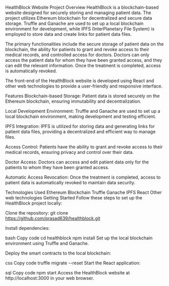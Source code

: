 
HealthBlock Website
Project Overview
HealthBlock is a blockchain-based website designed for securely storing and managing patient data. The project utilizes Ethereum blockchain for decentralized and secure data storage. Truffle and Ganache are used to set up a local blockchain environment for development, while IPFS (InterPlanetary File System) is employed to store data and create links for patient data files.

The primary functionalities include the secure storage of patient data on the blockchain, the ability for patients to grant and revoke access to their medical records, and controlled access for doctors. Doctors can only access the patient data for whom they have been granted access, and they can edit the relevant information. Once the treatment is completed, access is automatically revoked.

The front-end of the HealthBlock website is developed using React and other web technologies to provide a user-friendly and responsive interface.

Features
Blockchain-based Storage: Patient data is stored securely on the Ethereum blockchain, ensuring immutability and decentralization.

Local Development Environment: Truffle and Ganache are used to set up a local blockchain environment, making development and testing efficient.

IPFS Integration: IPFS is utilized for storing data and generating links for patient data files, providing a decentralized and efficient way to manage files.

Access Control: Patients have the ability to grant and revoke access to their medical records, ensuring privacy and control over their data.

Doctor Access: Doctors can access and edit patient data only for the patients to whom they have been granted access.

Automatic Access Revocation: Once the treatment is completed, access to patient data is automatically revoked to maintain data security.

Technologies Used
Ethereum Blockchain
Truffle
Ganache
IPFS
React
Other web technologies
Getting Started
Follow these steps to set up the HealthBlock project locally:

Clone the repository: git clone https://github.com/prasad639/healthblock.git

Install dependencies:

bash
Copy code
cd healthblock
npm install
Set up the local blockchain environment using Truffle and Ganache.

Deploy the smart contracts to the local blockchain:

css
Copy code
truffle migrate --reset
Start the React application:

sql
Copy code
npm start
Access the HealthBlock website at http://localhost:3000 in your web browser.
